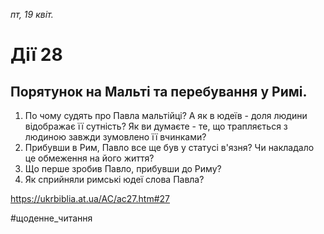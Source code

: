 
_пт, 19 квіт._

# Дії 28

## Порятунок на Мальті та перебування у Римі.
1. По чому судять про Павла мальтійці? А як в юдеїв - доля людини відображає її сутність? Як ви думаєте - те, що трапляється з людиною завжди зумовлено її вчинками?
2. Прибувши в Рим, Павло все ще був у статусі в'язня? Чи накладало це обмеження на його життя?
3. Що перше зробив Павло, прибувши до Риму?
4. Як сприйняли римські юдеї слова Павла?

https://ukrbiblia.at.ua/AC/ac27.htm#27 

#щоденне_читання
